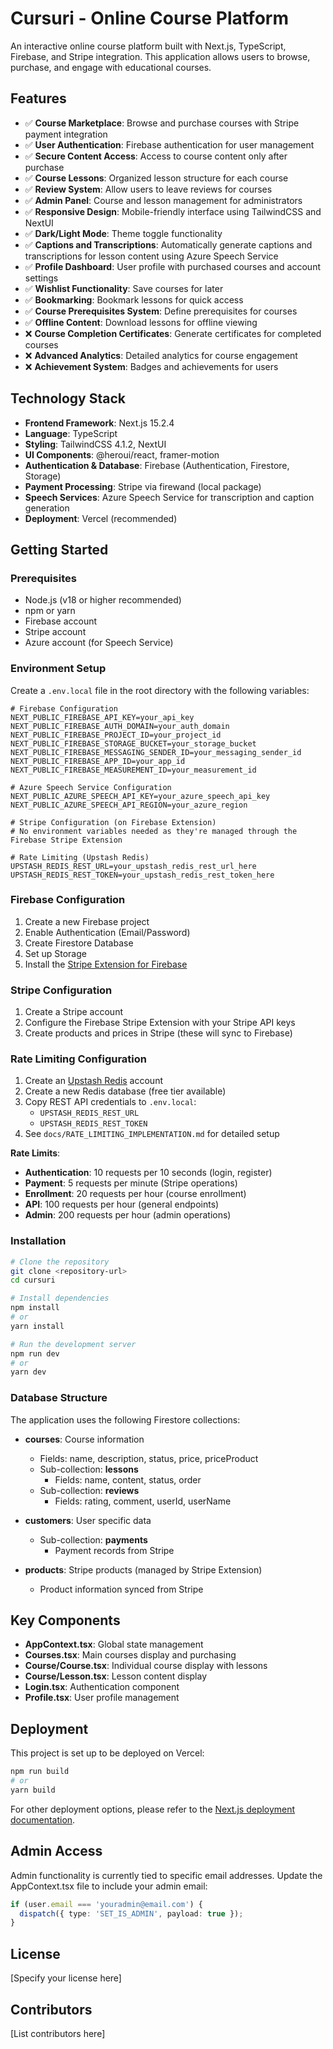 # Cursuri - Online Course Platform

An interactive online course platform built with Next.js, TypeScript, Firebase, and Stripe integration. This application allows users to browse, purchase, and engage with educational courses.

## Features

- ✅ **Course Marketplace**: Browse and purchase courses with Stripe payment integration
- ✅ **User Authentication**: Firebase authentication for user management
- ✅ **Secure Content Access**: Access to course content only after purchase
- ✅ **Course Lessons**: Organized lesson structure for each course
- ✅ **Review System**: Allow users to leave reviews for courses
- ✅ **Admin Panel**: Course and lesson management for administrators
- ✅ **Responsive Design**: Mobile-friendly interface using TailwindCSS and NextUI
- ✅ **Dark/Light Mode**: Theme toggle functionality
- ✅ **Captions and Transcriptions**: Automatically generate captions and transcriptions for lesson content using Azure Speech Service
- ✅ **Profile Dashboard**: User profile with purchased courses and account settings
- ✅ **Wishlist Functionality**: Save courses for later
- ✅ **Bookmarking**: Bookmark lessons for quick access
- ✅ **Course Prerequisites System**: Define prerequisites for courses
- ✅ **Offline Content**: Download lessons for offline viewing
- ❌ **Course Completion Certificates**: Generate certificates for completed courses
- ❌ **Advanced Analytics**: Detailed analytics for course engagement
- ❌ **Achievement System**: Badges and achievements for users

## Technology Stack

- **Frontend Framework**: Next.js 15.2.4
- **Language**: TypeScript
- **Styling**: TailwindCSS 4.1.2, NextUI
- **UI Components**: @heroui/react, framer-motion
- **Authentication & Database**: Firebase (Authentication, Firestore, Storage)
- **Payment Processing**: Stripe via firewand (local package)
- **Speech Services**: Azure Speech Service for transcription and caption generation
- **Deployment**: Vercel (recommended)

## Getting Started

### Prerequisites

- Node.js (v18 or higher recommended)
- npm or yarn
- Firebase account
- Stripe account
- Azure account (for Speech Service)

### Environment Setup

Create a `.env.local` file in the root directory with the following variables:

```
# Firebase Configuration
NEXT_PUBLIC_FIREBASE_API_KEY=your_api_key
NEXT_PUBLIC_FIREBASE_AUTH_DOMAIN=your_auth_domain
NEXT_PUBLIC_FIREBASE_PROJECT_ID=your_project_id
NEXT_PUBLIC_FIREBASE_STORAGE_BUCKET=your_storage_bucket
NEXT_PUBLIC_FIREBASE_MESSAGING_SENDER_ID=your_messaging_sender_id
NEXT_PUBLIC_FIREBASE_APP_ID=your_app_id
NEXT_PUBLIC_FIREBASE_MEASUREMENT_ID=your_measurement_id

# Azure Speech Service Configuration
NEXT_PUBLIC_AZURE_SPEECH_API_KEY=your_azure_speech_api_key
NEXT_PUBLIC_AZURE_SPEECH_API_REGION=your_azure_region

# Stripe Configuration (on Firebase Extension)
# No environment variables needed as they're managed through the Firebase Stripe Extension

# Rate Limiting (Upstash Redis)
UPSTASH_REDIS_REST_URL=your_upstash_redis_rest_url_here
UPSTASH_REDIS_REST_TOKEN=your_upstash_redis_rest_token_here
```

### Firebase Configuration

1. Create a new Firebase project
2. Enable Authentication (Email/Password)
3. Create Firestore Database
4. Set up Storage
5. Install the [Stripe Extension for Firebase](https://firebase.google.com/products/extensions/firestore-stripe-payments)

### Stripe Configuration

1. Create a Stripe account
2. Configure the Firebase Stripe Extension with your Stripe API keys
3. Create products and prices in Stripe (these will sync to Firebase)

### Rate Limiting Configuration

1. Create an [Upstash Redis](https://upstash.com/) account
2. Create a new Redis database (free tier available)
3. Copy REST API credentials to `.env.local`:
   - `UPSTASH_REDIS_REST_URL`
   - `UPSTASH_REDIS_REST_TOKEN`
4. See `docs/RATE_LIMITING_IMPLEMENTATION.md` for detailed setup

**Rate Limits**:

- **Authentication**: 10 requests per 10 seconds (login, register)
- **Payment**: 5 requests per minute (Stripe operations)
- **Enrollment**: 20 requests per hour (course enrollment)
- **API**: 100 requests per hour (general endpoints)
- **Admin**: 200 requests per hour (admin operations)

### Installation

```bash
# Clone the repository
git clone <repository-url>
cd cursuri

# Install dependencies
npm install
# or
yarn install

# Run the development server
npm run dev
# or
yarn dev
```

### Database Structure

The application uses the following Firestore collections:

- **courses**: Course information
  - Fields: name, description, status, price, priceProduct
  - Sub-collection: **lessons**
    - Fields: name, content, status, order
  - Sub-collection: **reviews**
    - Fields: rating, comment, userId, userName

- **customers**: User specific data
  - Sub-collection: **payments**
    - Payment records from Stripe

- **products**: Stripe products (managed by Stripe Extension)
  - Product information synced from Stripe

## Key Components

- **AppContext.tsx**: Global state management
- **Courses.tsx**: Main courses display and purchasing
- **Course/Course.tsx**: Individual course display with lessons
- **Course/Lesson.tsx**: Lesson content display
- **Login.tsx**: Authentication component
- **Profile.tsx**: User profile management

## Deployment

This project is set up to be deployed on Vercel:

```bash
npm run build
# or
yarn build
```

For other deployment options, please refer to the [Next.js deployment documentation](https://nextjs.org/docs/deployment).

## Admin Access

Admin functionality is currently tied to specific email addresses. Update the AppContext.tsx file to include your admin email:

```typescript
if (user.email === 'youradmin@email.com') {
  dispatch({ type: 'SET_IS_ADMIN', payload: true });
}
```

## License

[Specify your license here]

## Contributors

[List contributors here]
